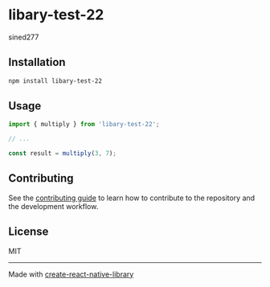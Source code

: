 # libary-test-22

sined277

## Installation

```sh
npm install libary-test-22
```

## Usage


```js
import { multiply } from 'libary-test-22';

// ...

const result = multiply(3, 7);
```


## Contributing

See the [contributing guide](CONTRIBUTING.md) to learn how to contribute to the repository and the development workflow.

## License

MIT

---

Made with [create-react-native-library](https://github.com/callstack/react-native-builder-bob)
